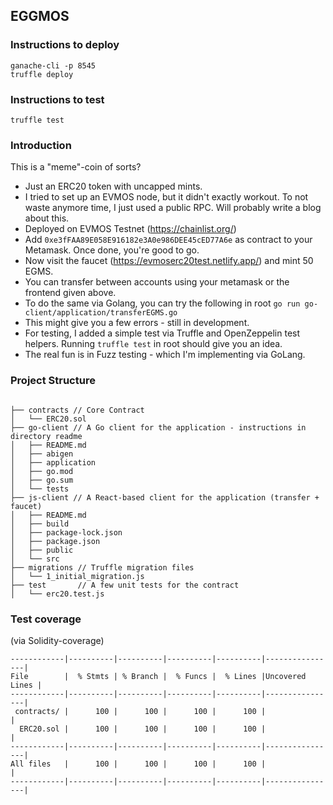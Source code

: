 ## EGGMOS

### Instructions to deploy

```
ganache-cli -p 8545
truffle deploy
```

### Instructions to test

```
truffle test
```

### Introduction

This is a "meme"-coin of sorts? 
- Just an ERC20 token with uncapped mints. 
- I tried to set up an EVMOS node, but it didn't exactly workout. To not waste anymore time, I just used a public RPC. Will probably write a blog about this.
- Deployed on EVMOS Testnet (https://chainlist.org/) 
- Add `0xe3fFAA89E058E916182e3A0e986DEE45cED77A6e` as contract to your Metamask. Once done, you're good to go. 
- Now visit the faucet (https://evmoserc20test.netlify.app/) and mint 50 EGMS. 
- You can transfer between accounts using your metamask or the frontend given above.
- To do the same via Golang, you can try the following in root `go run go-client/application/transferEGMS.go`
- This might give you a few errors - still in development.
- For testing, I added a simple test via Truffle and OpenZeppelin test helpers. Running `truffle test` in root should give you an idea.
- The real fun is in Fuzz testing - which I'm implementing via GoLang.

### Project Structure

```

├── contracts // Core Contract
│   └── ERC20.sol
├── go-client // A Go client for the application - instructions in directory readme
│   ├── README.md
│   ├── abigen
│   ├── application
│   ├── go.mod
│   ├── go.sum
│   └── tests
├── js-client // A React-based client for the application (transfer + faucet)
│   ├── README.md
│   ├── build
│   ├── package-lock.json
│   ├── package.json
│   ├── public
│   └── src
├── migrations // Truffle migration files
│   └── 1_initial_migration.js
├── test       // A few unit tests for the contract
│   └── erc20.test.js
```

### Test coverage
(via Solidity-coverage)

```
------------|----------|----------|----------|----------|----------------|
File        |  % Stmts | % Branch |  % Funcs |  % Lines |Uncovered Lines |
------------|----------|----------|----------|----------|----------------|
 contracts/ |      100 |      100 |      100 |      100 |                |
  ERC20.sol |      100 |      100 |      100 |      100 |                |
------------|----------|----------|----------|----------|----------------|
All files   |      100 |      100 |      100 |      100 |                |
------------|----------|----------|----------|----------|----------------|
```
